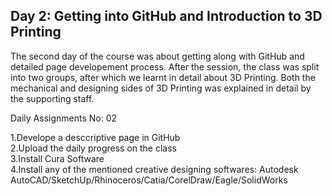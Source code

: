 ## Day 2: Getting into GitHub and Introduction to 3D Printing

The second day of the course was about getting along with GitHub and detailed page developement process. After the session, the class was split into two groups, after which we learnt in detail about 3D Printing. Both the mechanical and designing sides of 3D Printing was explained in detail by the supporting staff.


Daily Assignments No: 02


1.Develope a desccriptive page in GitHub
<br>
2.Upload the daily progress on the class
<br>
3.Install Cura Software
<br>
4.Install any of the mentioned creative designing softwares: Autodesk AutoCAD/SketchUp/Rhinoceros/Catia/CorelDraw/Eagle/SolidWorks
<br>
